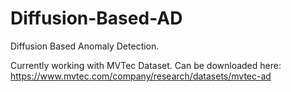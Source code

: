 # Diffusion-Based-AD
Diffusion Based Anomaly Detection.

Currently working with MVTec Dataset. Can be downloaded here: https://www.mvtec.com/company/research/datasets/mvtec-ad
